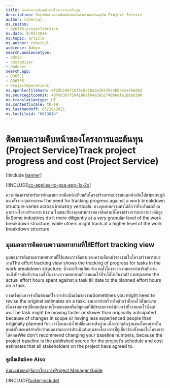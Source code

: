 ```yaml
---
title: ติดตามความคืบหน้าของโครงการและต้นทุน
description: วิธีการติดตามความคืบหน้าของโครงการและต้นทุนใน Project Service
author: ruhercul
ms.custom:
- dyn365-projectservice
ms.date: 8/03/2018
ms.topic: article
ms.author: ruhercul
audience: Admin
search.audienceType:
- admin
- customizer
- enduser
search.app:
- D365CE
- D365PS
- ProjectOperations
ms.openlocfilehash: ef2db198716f5c8a18aae2b37624b0aece766d83
ms.sourcegitcommit: 40f68387f594180af64a5e5c748b6efa188bd300
ms.translationtype: HT
ms.contentlocale: th-TH
ms.lasthandoff: 05/10/2021
ms.locfileid: "6013014"
---
```

# <a name="track-project-progress-and-cost-project-service"></a><span data-ttu-id="0e21f-103">ติดตามความคืบหน้าของโครงการและต้นทุน (Project Service)</span><span class="sxs-lookup"><span data-stu-id="0e21f-103">Track project progress and cost (Project Service)</span></span>

[!include [banner](../includes/psa-now-project-operations.md)]

[!INCLUDE[cc-applies-to-psa-app-1x-2x](../includes/cc-applies-to-psa-app-1x-2x.md)]

<span data-ttu-id="0e21f-104">ความต้องการสำหรับการติดตามความคืบหน้าเทียบกับโครงสร้างการแบ่งงานแตกต่างกันไปตามแผนภูมิแนวตั้งของอุตสาหกรรม</span><span class="sxs-lookup"><span data-stu-id="0e21f-104">The need for tracking progress against a work breakdown structure varies across industry verticals.</span></span> <span data-ttu-id="0e21f-105">บางอุตสาหกรรมทำได้ดีกว่าที่ระดับละเอียดมากของโครงสร้างการแบ่งงาน ในขณะที่บางอุตสาหกรรมอาจติดตามที่โครงสร้างการแบ่งงานระดับสูงขึ้น</span><span class="sxs-lookup"><span data-stu-id="0e21f-105">Some industries do it more diligently at a very granular level of the work breakdown structure, while others might track at a higher level of the work breakdown structure.</span></span>  
  
## <a name="effort-tracking-view"></a><span data-ttu-id="0e21f-106">มุมมองการติดตามความพยายามที่ใช้</span><span class="sxs-lookup"><span data-stu-id="0e21f-106">Effort tracking view</span></span>  
<span data-ttu-id="0e21f-107">มุมมองการติดตามความพยายามที่ใช้แสดงการติดตามของความคืบหน้าของงานในโครงสร้างการแบ่งงาน</span><span class="sxs-lookup"><span data-stu-id="0e21f-107">The effort tracking view shows the tracking of progress for tasks in the work breakdown structure.</span></span> <span data-ttu-id="0e21f-108">ซึ่งจะเปรียบเทียบจำนวนชั่วโมงของความพยายามจริงกับงานจนถึงปัจจุบันกับจำนวนชั่วโมงของความพยายามที่วางแผนไว้ที่จะใช้ไปกับงาน</span><span class="sxs-lookup"><span data-stu-id="0e21f-108">It compares the actual effort hours spent against a task till date to the planned effort hours on a task.</span></span>  
  
<span data-ttu-id="0e21f-109">บางครั้งคุณอาจจำเป็นต้องแก้ไขการประเมินเดิมของงาน</span><span class="sxs-lookup"><span data-stu-id="0e21f-109">Sometimes you might need to revise the original estimates on a task.</span></span> <span data-ttu-id="0e21f-110">งานอาจย้ายเร็วหรือช้ากว่าที่คาดไว้ตั้งแต่แรก เนื่องจากการเปลี่ยนแปลงภายในขอบเขตหรือมีบุคคลที่มีประสบการณ์น้อยกว่าที่วางแผนไว้ตั้งแต่แรก</span><span class="sxs-lookup"><span data-stu-id="0e21f-110">The task might be moving faster or slower than originally anticipated because of changes in scope or having less experienced people than originally planned for.</span></span> <span data-ttu-id="0e21f-111">เราไม่แนะนำให้เปลี่ยนเลขเส้นฐาน เนื่องจากเส้นฐานของโครงการเป็นแหล่งที่เผยแพร่สำหรับกำหนดการและการประเมินต้นทุนของโครงการที่ผู้เกี่ยวข้องทั้งหมดในโครงการได้ตกลง</span><span class="sxs-lookup"><span data-stu-id="0e21f-111">We don't recommend changing your baseline numbers, because the project baseline is the published source for the project’s schedule and cost estimates that all stakeholders on the project have agreed to.</span></span>  
  
### <a name="see-also"></a><span data-ttu-id="0e21f-112">ดูเพิ่มเติม</span><span class="sxs-lookup"><span data-stu-id="0e21f-112">See Also</span></span>  
 [<span data-ttu-id="0e21f-113">คำแนะนำของผู้จัดการโครงการ</span><span class="sxs-lookup"><span data-stu-id="0e21f-113">Project Manager Guide</span></span>](../psa/project-manager-guide.md)


[!INCLUDE[footer-include](../includes/footer-banner.md)]
